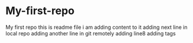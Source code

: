 # My-first-repo

My first repo
this is readme file
i am adding content to it
adding next line in local repo
adding another line in git remotely
adding line8
adding tags

